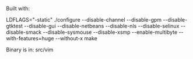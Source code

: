 Built with:

LDFLAGS="-static" ./configure --disable-channel --disable-gpm --disable-gtktest --disable-gui --disable-netbeans --disable-nls --disable-selinux --disable-smack --disable-sysmouse --disable-xsmp --enable-multibyte --with-features=huge --without-x
make

Binary is in: src/vim
